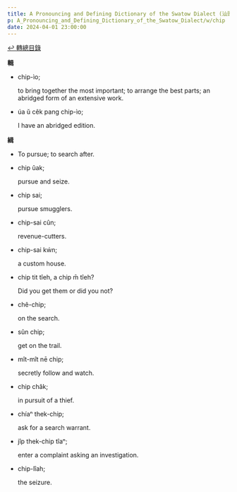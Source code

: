 ```yaml
---
title: A Pronouncing and Defining Dictionary of the Swatow Dialect (汕頭方言音義字典) / chip
p: A_Pronouncing_and_Defining_Dictionary_of_the_Swatow_Dialect/w/chip
date: 2024-04-01 23:00:00
---
```


[↩️ 轉總目錄](/A_Pronouncing_and_Defining_Dictionary_of_the_Swatow_Dialect)


**輯**

- chip-ìo;

  to bring together the most important; to arrange the best parts; an abridged form of an extensive work.

- úa ŭ cêk pang chip-ìo;

  I have an abridged edition.

**緝**
- To pursue; to search after.

- chip ûak;

  pursue and seize.

- chip sai;

  pursue smugglers.

- chip-sai cûn;

  revenue-cutters.

- chip-sai kẃn;

  a custom house.

- chip tit tîeh, a chip m̄ tîeh?

  Did you get them or did you not?

- chê-chip;

  on the search.

- sûn chip;

  get on the trail.

- mît-mît nē chip;

  secretly follow and watch.

- chip châk;

  in pursuit of a thief.

- chíaⁿ thek-chip;

  ask for a search warrant.

- jîp thek-chip tîaⁿ;

  enter a complaint asking an investigation.

- chip-lîah;

  the seizure.